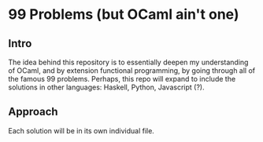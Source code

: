# 99 Problems (but OCaml ain't one)

## Intro

The idea behind this repository is to essentially deepen my understanding
of OCaml, and by extension functional programming, by going through all of 
the famous 99 problems. Perhaps, this repo will expand to include the 
solutions in other languages: Haskell, Python, Javascript (?).

## Approach

Each solution will be in its own individual file. 
